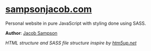 # <a href="https://sampsonjacob.com">sampsonjacob.com</a>

Personal website in pure JavaScript with styling done using SASS.

**Author**: [Jacob Sampson](https://linkedin.com/in/jacob-i-sampson)

*HTML structure and SASS file structure inspire by [htm5up.net](https://html5up.net)*
